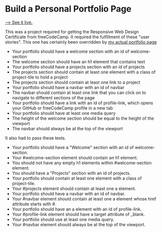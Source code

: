 # Build a Personal Portfolio Page

[--> See it live.](https://superjoshua.github.io/fcc-portfolio-page/)

This was a project required for getting the Responsive Web Design Certificate from freeCodeCamp. It required the fulfillment of these "user stories". This one has certainly been overridden by [my actual portfolio page](https://superjoshua.github.io/)

- Your portfolio should have a welcome section with an id of welcome-section
- The welcome section should have an h1 element that contains text
- Your portfolio should have a projects section with an id of projects
- The projects section should contain at least one element with a class of project-tile to hold a project
- The projects section should contain at least one link to a project
- Your portfolio should have a navbar with an id of navbar
- The navbar should contain at least one link that you can click on to navigate to different sections of the page
- Your portfolio should have a link with an id of profile-link, which opens your GitHub or freeCodeCamp profile in a new tab
- Your portfolio should have at least one media query
- The height of the welcome section should be equal to the height of the viewport
- The navbar should always be at the top of the viewport

It also had to pass these tests.

- Your portfolio should have a "Welcome" section with an id of welcome-section.
- Your #welcome-section element should contain an h1 element.
- You should not have any empty h1 elements within #welcome-section element.
- You should have a "Projects" section with an id of projects.
- Your portfolio should contain at least one element with a class of project-tile.
- Your #projects element should contain at least one a element.
- Your portfolio should have a navbar with an id of navbar.
- Your #navbar element should contain at least one a element whose href attribute starts with #.
- Your portfolio should have an a element with an id of profile-link.
- Your #profile-link element should have a target attribute of _blank.
- Your portfolio should use at least one media query.
- Your #navbar element should always be at the top of the viewport.

